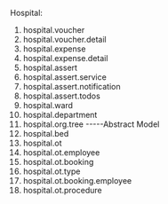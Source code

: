 Hospital:


1. hospital.voucher
2. hospital.voucher.detail
3. hospital.expense
4. hospital.expense.detail
5. hospital.assert
6. hospital.assert.service
7. hospital.assert.notification
8. hospital.assert.todos
10. hospital.ward
11. hospital.department
12. hospital.org.tree -----Abstract Model
13. hospital.bed
14. hospital.ot
15. hospital.ot.employee
16. hospital.ot.booking
17. hospital.ot.type
18. hospital.ot.booking.employee
19. hospital.ot.procedure




